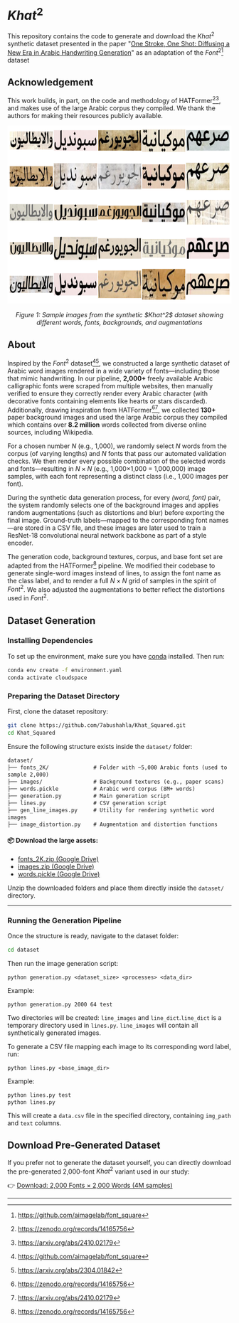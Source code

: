 # $Khat^2$
This repository contains the code to generate and download the $Khat^2$ synthetic dataset presented in the paper "[One Stroke, One Shot: Diffusing a New Era in Arabic Handwriting Generation](https://ieeexplore.ieee.org/xpl/RecentIssue.jsp?punumber=4234)" as an adaptation of the $Font^2$[^1] dataset

## Acknowledgement 
This work builds, in part, on the code and methodology of HATFormer[^3][^4], and makes use of the large Arabic corpus they compiled. We thank the authors for making their resources publicly available.

<div align="center">
  <img src="images/Khat1.png" height="400px" alt="Khat 1" />
</div>
<p align="center"><em>Figure 1: Sample images from the synthetic $Khat^2$ dataset showing different words, fonts, backgrounds, and augmentations</em></p>



## About
Inspired by the $Font^2$ dataset[^1][^2], we constructed a large synthetic dataset of Arabic word images rendered in a wide variety of fonts—including those that mimic handwriting. In our pipeline, **2,000+** freely available Arabic calligraphic fonts were scraped from multiple websites, then manually verified to ensure they correctly render every Arabic character (with decorative fonts containing elements like hearts or stars discarded). Additionally, drawing inspiration from HATFormer[^3][^4], we collected **130+** paper background images and used the large Arabic corpus they compiled which contains over **8.2 million** words collected from diverse online sources, including Wikipedia.

For a chosen number *N* (e.g., 1,000), we randomly select *N* words from the corpus (of varying lengths) and *N* fonts that pass our automated validation checks. We then render every possible combination of the selected words and fonts—resulting in $N×N$ (e.g., 1,000×1,000 = 1,000,000) image samples, with each font representing a distinct class (i.e., 1,000 images per font).

During the synthetic data generation process, for every *(word, font)* pair, the system randomly selects one of the background images and applies random augmentations (such as distortions and blur) before exporting the final image. Ground-truth labels—mapped to the corresponding font names—are stored in a CSV file, and these images are later used to train a ResNet-18 convolutional neural network backbone as part of a style encoder.

The generation code, background textures, corpus, and base font set are adapted from the HATFormer[^3] pipeline. We modified their codebase to generate single-word images instead of lines, to assign the font name as the class label, and to render a full $N×N$ grid of samples in the spirit of $Font^2$. We also adjusted the augmentations to better reflect the distortions used in $Font^2$.

## Dataset Generation
### Installing Dependencies
To set up the environment, make sure you have [conda](https://docs.conda.io/) installed. Then run:

```bash
conda env create -f environment.yaml
conda activate cloudspace
```

### Preparing the Dataset Directory

First, clone the dataset repository:

```bash
git clone https://github.com/7abushahla/Khat_Squared.git
cd Khat_Squared
```

Ensure the following structure exists inside the `dataset/` folder:

```
dataset/
├── fonts_2K/              # Folder with ~5,000 Arabic fonts (used to sample 2,000)
├── images/                # Background textures (e.g., paper scans)
├── words.pickle           # Arabic word corpus (8M+ words)
├── generation.py          # Main generation script
├── lines.py               # CSV generation script
├── gen_line_images.py     # Utility for rendering synthetic word images
├── image_distortion.py    # Augmentation and distortion functions
```

#### 📦 Download the large assets:

- [fonts_2K.zip (Google Drive)](https://drive.google.com/file/d/1Zii1J2yh8NL9A4Kjs5b8rdyUSQGHnGvg/view?usp=share_link)
- [images.zip (Google Drive)](https://drive.google.com/file/d/1Zj80lhG9Us7-zRgi8bv3v3WJT1zIo4C6/view?usp=share_link)
- [words.pickle (Google Drive)](https://drive.google.com/file/d/1hKd4x-FvgZiAtQdoHEZ-791FOSZ5e8oT/view?usp=share_link)

Unzip the downloaded folders and place them directly inside the `dataset/` directory.

---

### Running the Generation Pipeline

Once the structure is ready, navigate to the dataset folder:

```bash
cd dataset
```

Then run the image generation script:
```
python generation.py <dataset_size> <processes> <data_dir>
```
Example:
```
python generation.py 2000 64 test
```
Two directories will be created: `line_images` and `line_dict`.`line_dict` is a temporary directory used in `lines.py`. `line_images` will contain all synthetically generated images.

To generate a CSV file mapping each image to its corresponding word label, run:

```
python lines.py <base_image_dir>
```
Example:
```
python lines.py test
python lines.py
```
This will create a `data.csv` file in the specified directory, containing `img_path` and `text` columns.


## Download Pre-Generated Dataset

If you prefer not to generate the dataset yourself, you can directly download the pre-generated 2,000-font $Khat^2$ variant used in our study:

👉 [Download: 2,000 Fonts × 2,000 Words (4M samples)](https://drive.google.com/file/d/10rOgKsOINfPUdUKqtc-xEtgcmdvSDUF-/view?usp=share_link)

---

[^1]: https://github.com/aimagelab/font_square
[^2]: https://arxiv.org/abs/2304.01842
[^3]: https://zenodo.org/records/14165756
[^4]: https://arxiv.org/abs/2410.02179
